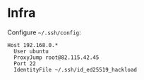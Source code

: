 # Infra

Configure `~/.ssh/config`:

```
Host 192.168.0.*
  User ubuntu
  ProxyJump root@82.115.42.45
  Port 22
  IdentityFile ~/.ssh/id_ed25519_hackload
```
